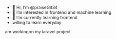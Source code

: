 - 👋 Hi, I’m @praiseGit34
- 👀 I’m interested in frontend and machine learning 
- 🌱 I’m currently learning frontend
- willing to learn everyday

<!---
praiseGit34/praiseGit34 is a ✨ special ✨ repository because its `README.md` (this file) appears on your GitHub profile.
You can click how are u the Preview link to take a look at your changes.
--->
am workingon my laravel project
